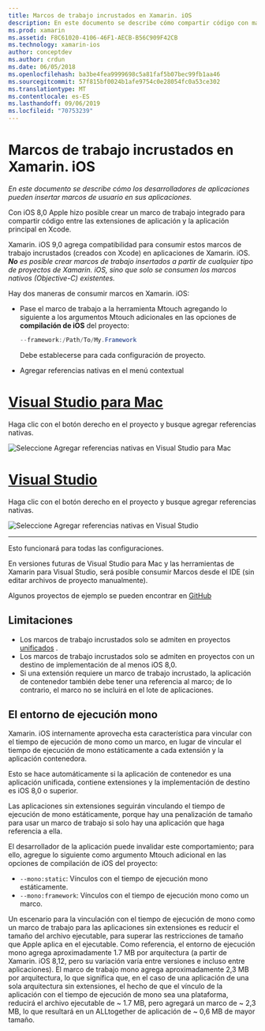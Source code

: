 ```yaml
---
title: Marcos de trabajo incrustados en Xamarin. iOS
description: En este documento se describe cómo compartir código con marcos de trabajo incrustados en una aplicación de Xamarin. iOS. Esto puede hacerse con la herramienta Mtouch o con las referencias nativas.
ms.prod: xamarin
ms.assetid: F8C61020-4106-46F1-AECB-B56C909F42CB
ms.technology: xamarin-ios
author: conceptdev
ms.author: crdun
ms.date: 06/05/2018
ms.openlocfilehash: ba3be4fea9999698c5a81faf5b07bec99fb1aa46
ms.sourcegitcommit: 57f815bf0024b1afe9754c0e28054fc0a53ce302
ms.translationtype: MT
ms.contentlocale: es-ES
ms.lasthandoff: 09/06/2019
ms.locfileid: "70753239"
---
```

# <a name="embedded-frameworks-in-xamarinios"></a>Marcos de trabajo incrustados en Xamarin. iOS

_En este documento se describe cómo los desarrolladores de aplicaciones pueden insertar marcos de usuario en sus aplicaciones._

Con iOS 8,0 Apple hizo posible crear un marco de trabajo integrado para compartir código entre las extensiones de aplicación y la aplicación principal en Xcode.

Xamarin. iOS 9,0 agrega compatibilidad para consumir estos marcos de trabajo incrustados (creados con Xcode) en aplicaciones de Xamarin. iOS. ***No** es posible crear marcos de trabajo insertados a partir de cualquier tipo de proyectos de Xamarin. iOS, sino que solo se consumen los marcos nativos (Objective-C) existentes.*

Hay dos maneras de consumir marcos en Xamarin. iOS:

- Pase el marco de trabajo a la herramienta Mtouch agregando lo siguiente a los argumentos Mtouch adicionales en las opciones de **compilación de iOS** del proyecto:

  ```csharp
  --framework:/Path/To/My.Framework
  ```

  Debe establecerse para cada configuración de proyecto.

- Agregar referencias nativas en el menú contextual

# <a name="visual-studio-for-mactabmacos"></a>[Visual Studio para Mac](#tab/macos)

Haga clic con el botón derecho en el proyecto y busque agregar referencias nativas.

![](embedded-frameworks-images/xam-native-refs.png "Seleccione Agregar referencias nativas en Visual Studio para Mac")

# <a name="visual-studiotabwindows"></a>[Visual Studio](#tab/windows)

Haga clic con el botón derecho en el proyecto y busque agregar referencias nativas.

![](embedded-frameworks-images/vs-native-refs.png "Seleccione Agregar referencias nativas en Visual Studio")

-----

  Esto funcionará para todas las configuraciones.

En versiones futuras de Visual Studio para Mac y las herramientas de Xamarin para Visual Studio, será posible consumir Marcos desde el IDE (sin editar archivos de proyecto manualmente).

Algunos proyectos de ejemplo se pueden encontrar en [GitHub](https://github.com/rolfbjarne/embedded-frameworks)

## <a name="limitations"></a>Limitaciones

- Los marcos de trabajo incrustados solo se admiten en proyectos [unificados](~/cross-platform/macios/unified/index.md) .
- Los marcos de trabajo incrustados solo se admiten en proyectos con un destino de implementación de al menos iOS 8,0.
- Si una extensión requiere un marco de trabajo incrustado, la aplicación de contenedor también debe tener una referencia al marco; de lo contrario, el marco no se incluirá en el lote de aplicaciones.

## <a name="the-mono-runtime"></a>El entorno de ejecución mono

Xamarin. iOS internamente aprovecha esta característica para vincular con el tiempo de ejecución de mono como un marco, en lugar de vincular el tiempo de ejecución de mono estáticamente a cada extensión y la aplicación contenedora.

Esto se hace automáticamente si la aplicación de contenedor es una aplicación unificada, contiene extensiones y la implementación de destino es iOS 8,0 o superior.

Las aplicaciones sin extensiones seguirán vinculando el tiempo de ejecución de mono estáticamente, porque hay una penalización de tamaño para usar un marco de trabajo si solo hay una aplicación que haga referencia a ella.

El desarrollador de la aplicación puede invalidar este comportamiento; para ello, agregue lo siguiente como argumento Mtouch adicional en las opciones de compilación de iOS del proyecto:

- `--mono:static`: Vínculos con el tiempo de ejecución mono estáticamente.
- `--mono:framework`: Vínculos con el tiempo de ejecución mono como un marco.

Un escenario para la vinculación con el tiempo de ejecución de mono como un marco de trabajo para las aplicaciones sin extensiones es reducir el tamaño del archivo ejecutable, para superar las restricciones de tamaño que Apple aplica en el ejecutable. Como referencia, el entorno de ejecución mono agrega aproximadamente 1.7 MB por arquitectura (a partir de Xamarin. iOS 8,12, pero su variación varía entre versiones e incluso entre aplicaciones). El marco de trabajo mono agrega aproximadamente 2,3 MB por arquitectura, lo que significa que, en el caso de una aplicación de una sola arquitectura sin extensiones, el hecho de que el vínculo de la aplicación con el tiempo de ejecución de mono sea una plataforma, reducirá el archivo ejecutable de ~ 1.7 MB, pero agregará un marco de ~ 2,3 MB, lo que resultará en un ALLtogether de aplicación de ~ 0,6 MB de mayor tamaño.
